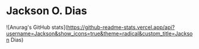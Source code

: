 # Jackson O. Dias
![Anurag's GitHub stats](https://github-readme-stats.vercel.app/api?username=Jackson&show_icons=true&theme=radical&custom_title=Jackson Dias)

